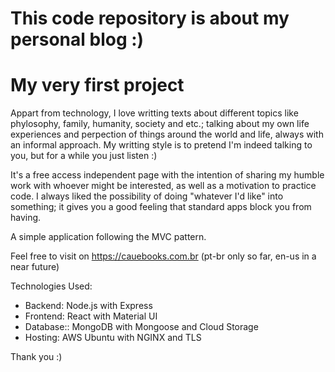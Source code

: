 # This code repository is about my personal blog :)
# My very first project

Appart from technology, I love writting texts about different topics like phylosophy, family, humanity, society and etc.; talking about my own life experiences and perpection of things around the world and life, always with an informal approach. My writting style is to pretend I'm indeed talking to you, but for a while you just listen :)

It's a free access independent page with the intention of sharing my humble work with whoever might be interested, as well as a motivation to practice code.
I always liked the possibility of doing "whatever I'd like" into something; it gives you a good feeling that standard apps block you from having.

A simple application following the MVC pattern. 

Feel free to visit on https://cauebooks.com.br (pt-br only so far, en-us in a near future)

Technologies Used:
- Backend: Node.js with Express
- Frontend: React with Material UI
- Database:: MongoDB with Mongoose and Cloud Storage
- Hosting: AWS Ubuntu with NGINX and TLS

Thank you :)
